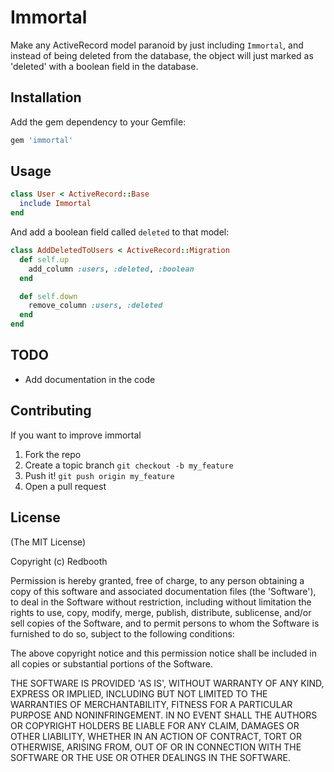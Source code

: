 # Immortal

Make any ActiveRecord model paranoid by just including `Immortal`, and instead
of being deleted from the database, the object will just marked as 'deleted'
with a boolean field in the database.

## Installation

Add the gem dependency to your Gemfile:

```ruby
gem 'immortal'
```

## Usage

```ruby
class User < ActiveRecord::Base
  include Immortal
end
```

And add a boolean field called `deleted` to that model:

```ruby
class AddDeletedToUsers < ActiveRecord::Migration
  def self.up
    add_column :users, :deleted, :boolean
  end

  def self.down
    remove_column :users, :deleted
  end
end
```

## TODO

- Add documentation in the code

## Contributing

If you want to improve immortal

1. Fork the repo
2. Create a topic branch `git checkout -b my_feature`
3. Push it! `git push origin my_feature`
4. Open a pull request

## License

(The MIT License)

Copyright (c) Redbooth

Permission is hereby granted, free of charge, to any person obtaining a copy of
this software and associated documentation files (the 'Software'), to deal in
the Software without restriction, including without limitation the rights to
use, copy, modify, merge, publish, distribute, sublicense, and/or sell copies of
the Software, and to permit persons to whom the Software is furnished to do so,
subject to the following conditions:

The above copyright notice and this permission notice shall be included in all
copies or substantial portions of the Software.

THE SOFTWARE IS PROVIDED 'AS IS', WITHOUT WARRANTY OF ANY KIND, EXPRESS OR
IMPLIED, INCLUDING BUT NOT LIMITED TO THE WARRANTIES OF MERCHANTABILITY, FITNESS
FOR A PARTICULAR PURPOSE AND NONINFRINGEMENT. IN NO EVENT SHALL THE AUTHORS OR
COPYRIGHT HOLDERS BE LIABLE FOR ANY CLAIM, DAMAGES OR OTHER LIABILITY, WHETHER
IN AN ACTION OF CONTRACT, TORT OR OTHERWISE, ARISING FROM, OUT OF OR IN
CONNECTION WITH THE SOFTWARE OR THE USE OR OTHER DEALINGS IN THE SOFTWARE.
